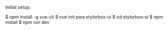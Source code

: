 Initial setup:

$ npm install -g vue-cli
$ vue init pwa stylorbox-ui
$ cd stylorbox-ui
$ npm install
$ npm run dev
